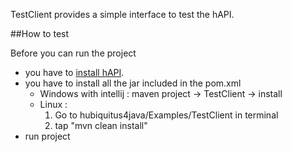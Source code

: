 TestClient provides a simple interface to test the hAPI.

##How to test

Before you can run the project
 * you have to [install hAPI](https://github.com/hubiquitus/hubiquitus4java/blob/master/doc/hAPI/installation_hapi.md).
 * you have to install all the jar included in the pom.xml
    - Windows with intellij : maven project -> TestClient -> install
    - Linux : 
         1. Go to hubiquitus4java/Examples/TestClient in terminal
         2. tap "mvn clean install"
 * run project

